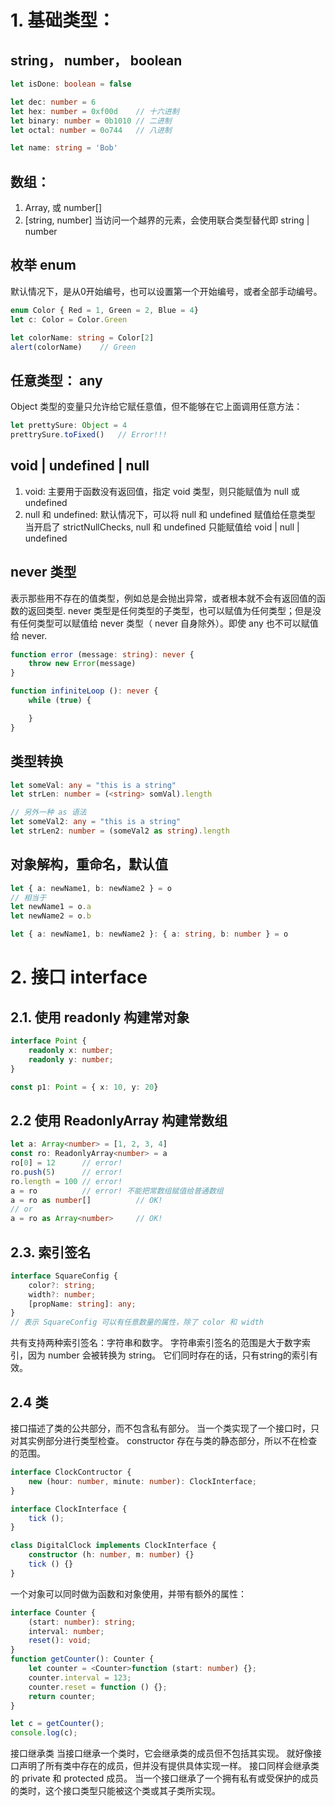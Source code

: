 # 1. 基础类型： 
## string， number， boolean
```ts
let isDone: boolean = false

let dec: number = 6
let hex: number = 0xf00d    // 十六进制
let binary: number = 0b1010 // 二进制
let octal: number = 0o744   // 八进制

let name: string = 'Bob'
```

## 数组：
1. Array<number>, 或 number[]
2. [string, number]
当访问一个越界的元素，会使用联合类型替代即 string | number

## 枚举 enum
默认情况下，是从0开始编号，也可以设置第一个开始编号，或者全部手动编号。
```ts
enum Color { Red = 1, Green = 2, Blue = 4}
let c: Color = Color.Green

let colorName: string = Color[2]
alert(colorName)    // Green

```

## 任意类型： any
Object 类型的变量只允许给它赋任意值，但不能够在它上面调用任意方法：
```ts
let prettySure: Object = 4
prettrySure.toFixed()   // Error!!!
```

## void | undefined | null
1. void: 主要用于函数没有返回值，指定 void 类型，则只能赋值为 null 或 undefined
2. null 和 undefined:
默认情况下，可以将 null 和 undefined 赋值给任意类型
当开启了 strictNullChecks, null 和 undefined 只能赋值给 void | null | undefined

## never 类型
表示那些用不存在的值类型，例如总是会抛出异常，或者根本就不会有返回值的函数的返回类型. 
never 类型是任何类型的子类型，也可以赋值为任何类型；但是没有任何类型可以赋值给 never 类型（ never 自身除外）。即使 any 也不可以赋值给 never.
```ts
function error (message: string): never {
    throw new Error(message)
}

function infiniteLoop (): never {
    while (true) {

    } 
}

```

## 类型转换
```ts
let someVal: any = "this is a string"
let strLen: number = (<string> somVal).length

// 另外一种 as 语法
let someVal2: any = "this is a string"
let strLen2: number = (someVal2 as string).length
```

## 对象解构，重命名，默认值
```ts
let { a: newName1, b: newName2 } = o
// 相当于
let newName1 = o.a
let newName2 = o.b

let { a: newName1, b: newName2 }: { a: string, b: number } = o
```

# 2. 接口 interface
## 2.1. 使用 readonly 构建常对象
```ts
interface Point {
    readonly x: number;
    readonly y: number;
}

const p1: Point = { x: 10, y: 20}
```
## 2.2 使用 ReadonlyArray<T> 构建常数组
```ts
let a: Array<number> = [1, 2, 3, 4]
const ro: ReadonlyArray<number> = a
ro[0] = 12      // error!
ro.push(5)      // error!
ro.length = 100 // error!
a = ro          // error! 不能把常数组赋值给普通数组
a = ro as number[]          // OK! 
// or 
a = ro as Array<number>     // OK!
```

## 2.3. 索引签名
```ts
interface SquareConfig {
    color?: string;
    width?: number;
    [propName: string]: any;
}
// 表示 SquareConfig 可以有任意数量的属性，除了 color 和 width
```
共有支持两种索引签名：字符串和数字。
字符串索引签名的范围是大于数字索引，因为 number 会被转换为 string。
它们同时存在的话，只有string的索引有效。

## 2.4 类
接口描述了类的公共部分，而不包含私有部分。
当一个类实现了一个接口时，只对其实例部分进行类型检查。
constructor 存在与类的静态部分，所以不在检查的范围。
```ts
interface ClockContructor {
    new (hour: number, minute: number): ClockInterface;
}

interface ClockInterface {
    tick ();
}

class DigitalClock implements ClockInterface {
    constructor (h: number, m: number) {}
    tick () {}
}

```
一个对象可以同时做为函数和对象使用，并带有额外的属性：
```ts
interface Counter {
    (start: number): string;
    interval: number;
    reset(): void;
}
function getCounter(): Counter {
    let counter = <Counter>function (start: number) {};
    counter.interval = 123;
    counter.reset = function () {};
    return counter;
}

let c = getCounter();
console.log(c);
```
接口继承类
当接口继承一个类时，它会继承类的成员但不包括其实现。
就好像接口声明了所有类中存在的成员，但并没有提供具体实现一样。
接口同样会继承类的 private 和 protected 成员。
当一个接口继承了一个拥有私有或受保护的成员的类时，这个接口类型只能被这个类或其子类所实现。









